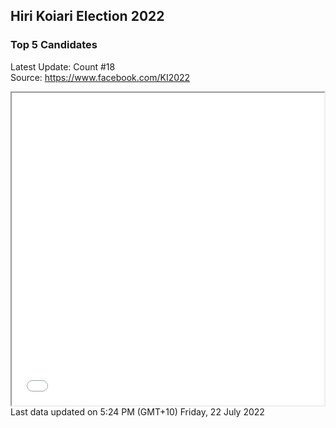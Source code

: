 ## Hiri Koiari Election 2022
### Top 5 Candidates
Latest Update: Count #18 <br>
Source: https://www.facebook.com/KI2022

<iframe src="Hiri Koiari Count 18.html" height="500" width="500"></iframe>
<br>
Last data updated on 5:24 PM (GMT+10) Friday, 22 July 2022
